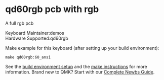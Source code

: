 # qd60rgb pcb with rgb 

A full rgb pcb

Keyboard Maintainer:demos  
Hardware Supported:qd60rgb

Make example for this keyboard (after setting up your build environment):

    make qd60rgb:60_ansi

See the [build environment setup](https://docs.qmk.fm/#/getting_started_build_tools) and the [make instructions](https://docs.qmk.fm/#/getting_started_make_guide) for more information. Brand new to QMK? Start with our [Complete Newbs Guide](https://docs.qmk.fm/#/newbs).

